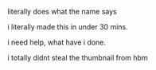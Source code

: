 literally does what the name says

i literally made this in under 30 mins.

i need help, what have i done.

i totally didnt steal the thumbnail from hbm
